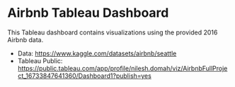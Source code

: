 # Airbnb Tableau Dashboard
This Tableau dashboard contains visualizations using the provided 2016 Airbnb data. 
- Data: https://www.kaggle.com/datasets/airbnb/seattle
- Tableau Public: https://public.tableau.com/app/profile/nilesh.domah/viz/AirbnbFullProject_16733847641360/Dashboard1?publish=yes
